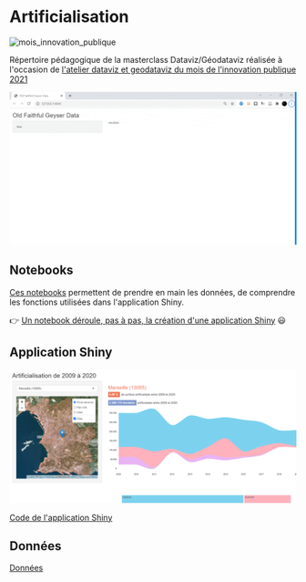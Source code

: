 # Artificialisation

![mois_innovation_publique](https://www.ssi.gouv.fr/uploads/2020/11/mois-de-linnovation-publique.png)

Répertoire pédagogique de la masterclass Dataviz/Géodataviz réalisée à l'occasion de [l'atelier dataviz et geodataviz du mois de l'innovation publique 2021](https://www.modernisation.gouv.fr/mois-de-linnovation-publique/le-mois-du-numerique-au-cerema-le-numerique-au-service-de-lexpertise)

![](notebooks/files/shinyapp/gif/animation-compressed.gif)

## Notebooks
[Ces notebooks](NOTEBOOK.md) permettent de prendre en main les données, de comprendre les fonctions utilisées dans l'application Shiny.

👉 [Un notebook déroule, pas à pas, la création d'une application Shiny](notebook/8-notebook-shiny.Rmd) 😃

## Application Shiny
![](https://raw.githubusercontent.com/datagistips/shiny-artif-app/master/thumbnail.png)

[Code de l'application Shiny](https://github.com/datagistips/shiny-artif-app/)

## Données
[Données](DATA.md)

